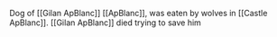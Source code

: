 Dog of [[Gilan ApBlanc]] [[ApBlanc]], was eaten by wolves in [[Castle ApBlanc]]. [[Gilan ApBlanc]] died trying to save him